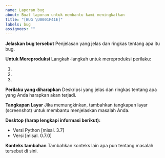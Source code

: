 ```yaml
---
name: Laporan bug
about: Buat laporan untuk membantu kami meningkatkan
title: "[BUG \U0001F41E]"
labels: bug
assignees: ""
---
```


**Jelaskan bug tersebut**
Penjelasan yang jelas dan ringkas tentang apa itu bug.

**Untuk Mereproduksi**
Langkah-langkah untuk mereproduksi perilaku:

1.
2.
3.

**Perilaku yang diharapkan**
Deskripsi yang jelas dan ringkas tentang apa yang Anda harapkan akan terjadi.

**Tangkapan Layar**
Jika memungkinkan, tambahkan tangkapan layar (screenshot) untuk membantu menjelaskan masalah Anda.

**Desktop (harap lengkapi informasi berikut):**

- Versi Python [misal. 3.7]
- Versi [misal. 0.7.0]

**Konteks tambahan**
Tambahkan konteks lain apa pun tentang masalah tersebut di sini.
